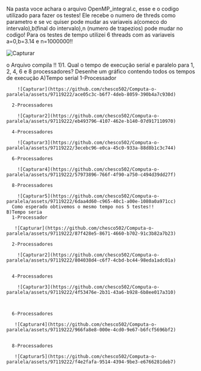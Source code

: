 Na pasta voce achara o arquivo OpenMP_integral.c, esse e o codigo utilizado para fazer os testes!
Ele recebe o numero de threds como parametro e se vc quiser pode mudar as variaveis a(comeco do intervalo),b(final do intervalo),n (numero de trapezios) pode mudar no codigo!
Para os testes de tempo utilizei 6 threads com as variaveis a=0,b=3.14 e n=1000000!!

![Capturar](https://github.com/chesco502/Computa-o-paralela/assets/97119222/64746830-9f63-4f54-a0eb-82cc587c45d1)

o Arquivo compila !!
1)1. Qual o tempo de execução serial e paralelo para 1, 2, 4, 6 e 8 processadores? Desenhe um gráfico contendo todos os tempos de execução
  A)Tempo serial 
      1-Processador
      
        ![Capturar](https://github.com/chesco502/Computa-o-paralela/assets/97119222/ace05c3c-b6f7-4deb-8059-390b4a7c930d)

      2-Processadores
      
        ![Capturar2](https://github.com/chesco502/Computa-o-paralela/assets/97119222/eb493796-4107-462e-b140-07d917110970)

      4-Processadores
      
        ![Capturar3](https://github.com/chesco502/Computa-o-paralela/assets/97119222/3ecebc96-e0ca-45c0-933a-88d8b1c3c744)

      6-Processadores
      
        ![Capturar4](https://github.com/chesco502/Computa-o-paralela/assets/97119222/57973896-766f-4f90-a750-c494d39dd27f)

      8-Processadores
      
        ![Capturar5](https://github.com/chesco502/Computa-o-paralela/assets/97119222/6daa4d60-c965-40c1-a00e-1080a0a971cc)
      Como esperado obtivemos o mesmo tempo nos 5 testes!!
    B)Tempo seria
      1-Processador
      
       ![Capturar](https://github.com/chesco502/Computa-o-paralela/assets/97119222/87f428e5-8671-4660-b702-91c3b82a7b23)

      2-Processadores
      
        ![Capturar2](https://github.com/chesco502/Computa-o-paralela/assets/97119222/804038d4-c6f7-4cbd-bc44-98eda1adc01a)


      4-Processadores
      
        ![Capturar3](https://github.com/chesco502/Computa-o-paralela/assets/97119222/4f53476e-2b31-43a6-b928-6b8ee017a310)



      6-Processadores
      
       ![Capturar4](https://github.com/chesco502/Computa-o-paralela/assets/97119222/966fa8e8-000e-4cd0-9e67-b6fcf5696bf2)


      8-Processadores
      
       ![Capturar5](https://github.com/chesco502/Computa-o-paralela/assets/97119222/f4e2fafa-9514-4394-9be3-e6766281deb7)

      








